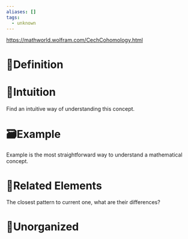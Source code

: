 ```yaml
---
aliases: []
tags:
  - unknown
---
```


https://mathworld.wolfram.com/CechCohomology.html
# 📝Definition

# 🧠Intuition
Find an intuitive way of understanding this concept.

# 🗃Example
Example is the most straightforward way to understand a mathematical concept.

# 🌱Related Elements
The closest pattern to current one, what are their differences?


# 🍂Unorganized